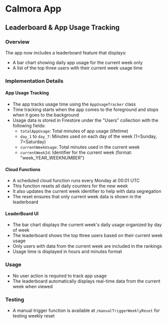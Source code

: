 # Calmora App

## Leaderboard & App Usage Tracking

### Overview
The app now includes a leaderboard feature that displays:
- A bar chart showing daily app usage for the current week only
- A list of the top three users with their current week usage time

### Implementation Details

#### App Usage Tracking
- The app tracks usage time using the `AppUsageTracker` class
- Time tracking starts when the app comes to the foreground and stops when it goes to the background
- Usage data is stored in Firestore under the "Users" collection with the following fields:
  - `totalAppUsage`: Total minutes of app usage (lifetime)
  - `day_1` to `day_7`: Minutes used on each day of the week (1=Sunday, 7=Saturday)
  - `currentWeekUsage`: Total minutes used in the current week
  - `currentWeekId`: Identifier for the current week (format: "week_YEAR_WEEKNUMBER")

#### Cloud Functions
- A scheduled cloud function runs every Monday at 00:01 UTC
- This function resets all daily counters for the new week
- It also updates the current week identifier to help with data segregation
- The reset ensures that only current week data is shown in the leaderboard

#### LeaderBoard UI
- The bar chart displays the current week's daily usage organized by day of week
- The leaderboard shows the top three users based on their current week usage
- Only users with data from the current week are included in the rankings
- Usage time is displayed in hours and minutes format

### Usage
- No user action is required to track app usage
- The leaderboard automatically displays real-time data from the current week when viewed

### Testing
- A manual trigger function is available at `/manualTriggerWeeklyReset` for testing weekly reset
